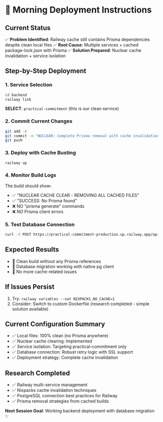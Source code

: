 # 🌅 Morning Deployment Instructions

## Current Status
✅ **Problem Identified**: Railway cache still contains Prisma dependencies despite clean local files
✅ **Root Cause**: Multiple services + cached package-lock.json with Prisma
✅ **Solution Prepared**: Nuclear cache invalidation + service isolation

## Step-by-Step Deployment

### 1. Service Selection
```bash
cd backend
railway link
```
**SELECT**: `practical-commitment` (this is our clean service)

### 2. Commit Current Changes
```bash
git add -A
git commit -m "NUCLEAR: Complete Prisma removal with cache invalidation"
git push
```

### 3. Deploy with Cache Busting
```bash
railway up
```

### 4. Monitor Build Logs
The build should show:
- ✅ "NUCLEAR CACHE CLEAR - REMOVING ALL CACHED FILES"
- ✅ "SUCCESS: No Prisma found"
- ❌ NO "prisma generate" commands
- ❌ NO Prisma client errors

### 5. Test Database Connection
```bash
curl -X POST https://practical-commitment-production.up.railway.app/api/migrate
```

## Expected Results
- 🎯 Clean build without any Prisma references
- 🎯 Database migration working with native pg client
- 🎯 No more cache-related issues

## If Issues Persist
1. Try: `railway variables --set NIXPACKS_NO_CACHE=1`
2. Consider: Switch to custom Dockerfile (research completed - simple solution available)

## Current Configuration Summary
- ✅ Local files: 100% clean (no Prisma anywhere)
- ✅ Nuclear cache clearing: Implemented
- ✅ Service isolation: Targeting practical-commitment only
- ✅ Database connection: Robust retry logic with SSL support
- ✅ Deployment strategy: Complete cache invalidation

## Research Completed
- ✅ Railway multi-service management
- ✅ Nixpacks cache invalidation techniques
- ✅ PostgreSQL connection best practices for Railway
- ✅ Prisma removal strategies from cached builds

**Next Session Goal**: Working backend deployment with database migration ✨ 